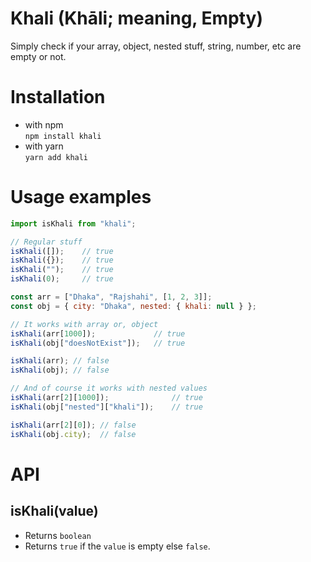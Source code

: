 # Khali (Khāli; meaning, Empty)
Simply check if your array, object, nested stuff, string, number, etc are empty or not.


# Installation
- with npm  
`npm install khali`
- with yarn  
`yarn add khali`


# Usage examples
```js
import isKhali from "khali";

// Regular stuff
isKhali([]);    // true
isKhali({});    // true
isKhali("");    // true
isKhali(0);     // true

const arr = ["Dhaka", "Rajshahi", [1, 2, 3]];
const obj = { city: "Dhaka", nested: { khali: null } };

// It works with array or, object
isKhali(arr[1000]);             // true
isKhali(obj["doesNotExist"]);   // true

isKhali(arr); // false
isKhali(obj); // false

// And of course it works with nested values
isKhali(arr[2][1000]);              // true
isKhali(obj["nested"]["khali"]);    // true

isKhali(arr[2][0]); // false
isKhali(obj.city);  // false
```


# API
## isKhali(value)
- Returns `boolean`
- Returns `true` if the `value` is empty else `false`.
